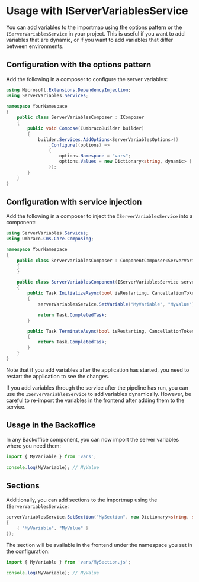 # Usage with IServerVariablesService

You can add variables to the importmap using the options pattern or the `IServerVariablesService` in your project. This is useful if you want to add variables that are dynamic, or if you want to add variables that differ between environments.

## Configuration with the options pattern

Add the following in a composer to configure the server variables:

```csharp
using Microsoft.Extensions.DependencyInjection;
using ServerVariables.Services;
    
namespace YourNamespace
{
    public class ServerVariablesComposer : IComposer
    {
        public void Compose(IUmbracoBuilder builder)
        {
            builder.Services.AddOptions<ServerVariablesOptions>()
                .Configure((options) =>
                {
                    options.Namespace = "vars";
                    options.Values = new Dictionary<string, dynamic> { { "MyVariable", "MyValue" } };
                });
        }
    }
}
```

## Configuration with service injection

Add the following in a composer to inject the `IServerVariablesService` into a component:

```csharp
using ServerVariables.Services;
using Umbraco.Cms.Core.Composing;

namespace YourNamespace
{
    public class ServerVariablesComposer : ComponentComposer<ServerVariablesComponent>
    {
    }

    public class ServerVariablesComponent(IServerVariablesService serverVariablesService) : IAsyncComponent
    {
        public Task InitializeAsync(bool isRestarting, CancellationToken cancellationToken)
        {
            serverVariablesService.SetVariable("MyVariable", "MyValue");

            return Task.CompletedTask;
        }

        public Task TerminateAsync(bool isRestarting, CancellationToken cancellationToken)
        {
            return Task.CompletedTask;
        }
    }
}
```

Note that if you add variables after the application has started, you need to restart the application to see the changes.

If you add variables through the service after the pipeline has run, you can use the `IServerVariablesService` to add variables dynamically. However, be careful to re-import the variables in the frontend after adding them to the service.

## Usage in the Backoffice

In any Backoffice component, you can now import the server variables where you need them:

```javascript
import { MyVariable } from 'vars';

console.log(MyVariable); // MyValue
```

## Sections

Additionally, you can add sections to the importmap using the `IServerVariablesService`:

```csharp
serverVariablesService.SetSection("MySection", new Dictionary<string, string>
{
    { "MyVariable", "MyValue" }
});
```

The section will be available in the frontend under the namespace you set in the configuration:

```javascript
import { MyVariable } from 'vars/MySection.js';

console.log(MyVariable); // MyValue
```
